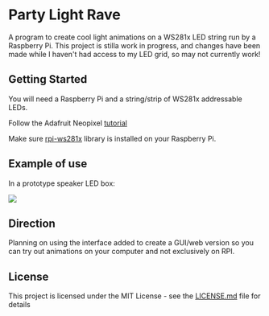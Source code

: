 # Party Light Rave

A program to create cool light animations on a WS281x LED string run by a Raspberry Pi.
This project is stilla work in progress, and changes have been made while I haven't had access to my LED grid,
so may not currently work!

## Getting Started

You will need a Raspberry Pi and a string/strip of WS281x addressable LEDs.

Follow the Adafruit Neopixel [tutorial](https://learn.adafruit.com/neopixels-on-raspberry-pi)

Make sure [rpi-ws281x](https://github.com/jgarff/rpi_ws281x) library is installed on your Raspberry Pi.

##  Example of use

In a prototype speaker LED box:

![](partyLightsGif.gif)

## Direction

Planning on using the interface added to create a GUI/web version so you can 
try out animations on your computer and not exclusively on RPI.

## License

This project is licensed under the MIT License - see the [LICENSE.md](LICENSE.md) file for details
